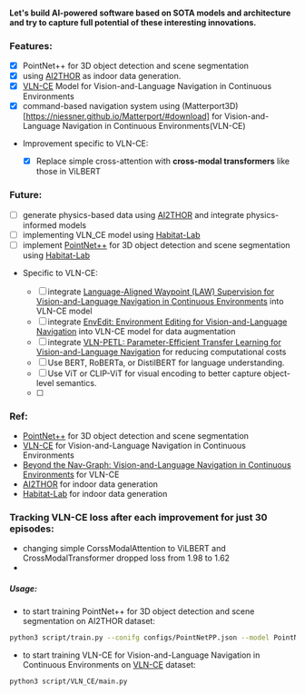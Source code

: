 #### Let's build AI-powered software based on SOTA models and architecture and try to capture full potential of these interesting innovations.


### Features:
- [x] PointNet++ for 3D object detection and scene segmentation
- [x] using [AI2THOR](https://ai2thor.allenai.org) as indoor data generation.
- [x] [VLN-CE](https://github.com/jacobkrantz/VLN-CE) Model for Vision-and-Language Navigation in Continuous Environments
- [x] command-based navigation system using (Matterport3D)[https://niessner.github.io/Matterport/#download] for Vision-and-Language Navigation in Continuous Environments(VLN-CE)

- Improvement specific to VLN-CE:
    - [x] Replace simple cross-attention with **cross-modal transformers** like those in ViLBERT
    


### Future:

- [ ] generate physics-based data using [AI2THOR](https://ai2thor.allenai.org) and integrate physics-informed models
- [ ] implementing VLN_CE model using [Habitat-Lab](https://github.com/facebookresearch/habitat-lab)
- [ ] implement [PointNet++](https://github.com/fxia22/pointnet2) for 3D object detection and scene segmentation using [Habitat-Lab](https://github.com/facebookresearch/habitat-lab)

- Specific to VLN-CE:

    - [ ] integrate [Language-Aligned Waypoint (LAW) Supervision for Vision-and-Language Navigation in Continuous Environments](https://3dlg-hcvc.github.io/LAW-VLNCE/?utm_source=chatgpt.com) into VLN-CE model
    - [ ] integrate [EnvEdit: Environment Editing for Vision-and-Language Navigation](https://arxiv.org/pdf/2203.15685) into VLN-CE model for data augmentation
    - [ ] integrate [VLN-PETL: Parameter-Efficient Transfer Learning for Vision-and-Language Navigation](https://arxiv.org/pdf/2308.10172) for reducing computational costs
    - [ ] Use BERT, RoBERTa, or DistilBERT for language understanding.
    - [ ] Use ViT or CLIP-ViT for visual encoding to better capture object-level semantics.
    - [ ]



### Ref:
- [PointNet++](https://github.com/fxia22/pointnet2) for 3D object detection and scene segmentation
- [VLN-CE](https://github.com/jacobkrantz/VLN-CE) for Vision-and-Language Navigation in Continuous Environments
- [Beyond the Nav-Graph: Vision-and-Language Navigation in Continuous Environments](https://arxiv.org/pdf/2004.02857) for VLN-CE
- [AI2THOR](https://ai2thor.allenai.org) for indoor data generation
- [Habitat-Lab](https://github.com/facebookresearch/habitat-lab) for indoor data generation


### Tracking VLN-CE loss after each improvement for just 30 episodes:
- changing simple CorssModalAttention to ViLBERT and CrossModalTransformer dropped loss from 1.98 to 1.62
- 


##### Usage:

- to start training PointNet++ for 3D object detection and scene segmentation on AI2THOR dataset:
```bash
python3 script/train.py --conifg configs/PointNetPP.json --model PointNetPP
```

- to start training VLN-CE for Vision-and-Language Navigation in Continuous Environments on [VLN-CE](https://jacobkrantz.github.io/vlnce/data) dataset:
```bash
python3 script/VLN_CE/main.py
```